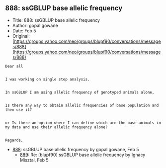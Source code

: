 ## 888: ssGBLUP base allelic frequency

- Title: 888: ssGBLUP base allelic frequency
- Author: gopal gowane
- Date: Feb 5
- Original: [https://groups.yahoo.com/neo/groups/blupf90/conversations/messages/888](https://groups.yahoo.com/neo/groups/blupf90/conversations/messages/888)

```
Dear all


I was working on single step analysis.


In ssGBLUP I am using allelic frequency of genotyped animals alone, 


Is there any way to obtain allelic frequencies of base population and then use it?


or Is there an option where I can define which are the base animals in my data and use their allelic frequency alone?


Regards,
```

- [888](0888.md): ssGBLUP base allelic frequency by gopal gowane, Feb 5
    - [889](0889.md): Re: [blupf90] ssGBLUP base allelic frequency by Ignacy Misztal, Feb 5
